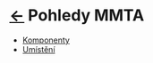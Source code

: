 # [<-](./../README.md "Zpět") Pohledy MMTA

- [Komponenty](./components/README.md)
- [Umístění](./deployment/README.md)
